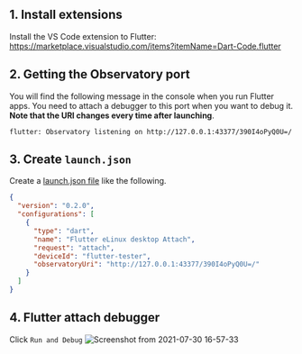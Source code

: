 ## 1. Install extensions
Install the VS Code extension to Flutter:
https://marketplace.visualstudio.com/items?itemName=Dart-Code.flutter

## 2. Getting the Observatory port
You will find the following message in the console when you run Flutter apps. You need to attach a debugger to this port when you want to debug it. **Note that the URI changes every time after launching**.

```Shell
flutter: Observatory listening on http://127.0.0.1:43377/390I4oPyQ0U=/
```

## 3. Create `launch.json`
Create a [launch.json file](https://code.visualstudio.com/docs/editor/debugging#_launch-configurations) like the following.

```Json
{
  "version": "0.2.0",
  "configurations": [
    {
      "type": "dart",
      "name": "Flutter eLinux desktop Attach",
      "request": "attach",
      "deviceId": "flutter-tester",
      "observatoryUri": "http://127.0.0.1:43377/390I4oPyQ0U=/"
    }
  ]
}
```

## 4. Flutter attach debugger
Click `Run and Debug`
![Screenshot from 2021-07-30 16-57-33](https://user-images.githubusercontent.com/62131389/127621220-995ad1bc-4d28-4b9f-975f-be5513259374.png)
